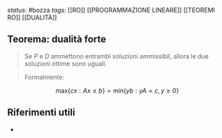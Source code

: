 *status*: #bozza 
*tags*: [[RO]] [[PROGRAMMAZIONE LINEARE]] [[TEOREMI RO]] [[DUALITÀ]]

## Teorema: dualità forte

> Se $P$ e $D$ ammettono entrambi soluzioni ammissibil, allora le due soluzioni ottime sono uguali.

> Formalmente:

$$
\text{max}\{cx : Ax \leq b\} = \text{min}\{ yb : yA = c, y \geq 0\}
$$


## Riferimenti utili

* 